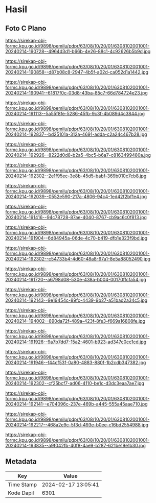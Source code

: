 # Hasil

## Foto C Plano

https://sirekap-obj-formc.kpu.go.id/9898/pemilu/pdpr/63/08/10/20/01/6308102001001-20240214-190728--4964d3d1-b66b-4e26-88c1-4c92626b5b9d.jpg

https://sirekap-obj-formc.kpu.go.id/9898/pemilu/pdpr/63/08/10/20/01/6308102001001-20240214-190858--d87b08c8-2947-4b5f-a02d-ca052d1a1442.jpg

https://sirekap-obj-formc.kpu.go.id/9898/pemilu/pdpr/63/08/10/20/01/6308102001001-20240214-190941--61817f0c-03d8-43ba-85c7-66d784724e23.jpg

https://sirekap-obj-formc.kpu.go.id/9898/pemilu/pdpr/63/08/10/20/01/6308102001001-20240214-191113--5a55f8fe-5286-45fb-9c3f-4b089d4c3844.jpg

https://sirekap-obj-formc.kpu.go.id/9898/pemilu/pdpr/63/08/10/20/01/6308102001001-20240214-192837--bd25101a-312a-4691-adda-c2a24c467b28.jpg

https://sirekap-obj-formc.kpu.go.id/9898/pemilu/pdpr/63/08/10/20/01/6308102001001-20240214-192926--8222d0d8-b2a5-4bc5-b6a7-c8163499480a.jpg

https://sirekap-obj-formc.kpu.go.id/9898/pemilu/pdpr/63/08/10/20/01/6308102001001-20240214-192302--2e1f95ec-3e8b-45d5-babf-369b010c7cb8.jpg

https://sirekap-obj-formc.kpu.go.id/9898/pemilu/pdpr/63/08/10/20/01/6308102001001-20240214-192039--0552e590-217a-4806-94c4-1ed42f2bf1e4.jpg

https://sirekap-obj-formc.kpu.go.id/9898/pemilu/pdpr/63/08/10/20/01/6308102001001-20240214-191416--94c78728-87ae-4040-8767-cb9ac6c0f813.jpg

https://sirekap-obj-formc.kpu.go.id/9898/pemilu/pdpr/63/08/10/20/01/6308102001001-20240214-191904--6d84945a-06de-4c70-b419-dfb1e323f9bd.jpg

https://sirekap-obj-formc.kpu.go.id/9898/pemilu/pdpr/63/08/10/20/01/6308102001001-20240214-192302--c54733b4-4d60-48a8-97a1-8e5a88052490.jpg

https://sirekap-obj-formc.kpu.go.id/9898/pemilu/pdpr/63/08/10/20/01/6308102001001-20240214-191720--a6798d08-530e-438a-b004-00170ffcfa54.jpg

https://sirekap-obj-formc.kpu.go.id/9898/pemilu/pdpr/63/08/10/20/01/6308102001001-20240214-192143--9e19454c-89fc-4439-9b27-a51bad2a34c5.jpg

https://sirekap-obj-formc.kpu.go.id/9898/pemilu/pdpr/63/08/10/20/01/6308102001001-20240214-194002--890da72f-489a-423f-8fe3-f669a16808fe.jpg

https://sirekap-obj-formc.kpu.go.id/9898/pemilu/pdpr/63/08/10/20/01/6308102001001-20240214-191926--9a7b7dd7-15a2-4601-b923-ad347c0cc1cd.jpg

https://sirekap-obj-formc.kpu.go.id/9898/pemilu/pdpr/63/08/10/20/01/6308102001001-20240214-191946--f44cf53f-0a80-4883-880f-1b2cdb347382.jpg

https://sirekap-obj-formc.kpu.go.id/9898/pemilu/pdpr/63/08/10/20/01/6308102001001-20240214-192302--cf25bcf7-ad06-4110-be1c-d3dc3eaa7ae7.jpg

https://sirekap-obj-formc.kpu.go.id/9898/pemilu/pdpr/63/08/10/20/01/6308102001001-20240214-192141--e704096c-237e-469b-a445-555a45aae710.jpg

https://sirekap-obj-formc.kpu.go.id/9898/pemilu/pdpr/63/08/10/20/01/6308102001001-20240214-192217--468a2e9c-5f3d-493e-b0ee-c16bd2554988.jpg

https://sirekap-obj-formc.kpu.go.id/9898/pemilu/pdpr/63/08/10/20/01/6308102001001-20240214-193835--a9f042fb-40f8-4ae9-b287-621be19e1b30.jpg


## Metadata

| Key        | Value               |
| ---------- | ------------------- |
| Time Stamp | 2024-02-17 13:05:41 |
| Kode Dapil | 6301                |



